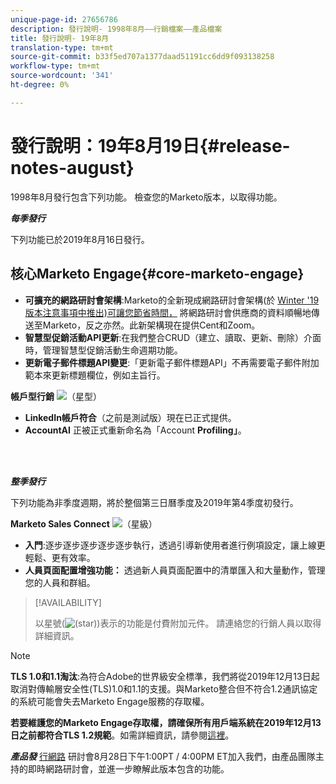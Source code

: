 ```yaml
---
unique-page-id: 27656786
description: 發行說明- 1998年8月——行銷檔案——產品檔案
title: 發行說明- 19年8月
translation-type: tm+mt
source-git-commit: b33f5ed707a1377daad51191cc6dd9f093138258
workflow-type: tm+mt
source-wordcount: '341'
ht-degree: 0%

---
```



# 發行說明：19年8月19日{#release-notes-august}

1998年8月發行包含下列功能。 檢查您的Marketo版本，以取得功能。

**_每季發行_**

下列功能已於2019年8月16日發行。

## 核心Marketo Engage{#core-marketo-engage}

* **可擴充的網路研討會架構**:Marketo的全新現成網路研討會架構(於 [Winter &#39;19版本注意事項中推出)可讓您節省時間，](/help/marketo/release-notes/2019/release-notes-winter-19.md) 將網路研討會供應商的資料順暢地傳送至Marketo，反之亦然。此新架構現在提供Cent和Zoom。
* **智慧型促銷活動API更新**:在我們整合CRUD（建立、讀取、更新、刪除）介面時，管理智慧型促銷活動生命週期功能。
* **更新電子郵件標題API變更**:「更新電子郵件標題API」不再需要電子郵件附加範本來更新標題欄位，例如主旨行。

**帳戶型行銷** ![（星型）](assets/star-yellow.svg)

* **LinkedIn帳戶符合**（之前是測試版）現在已正式提供。
* **AccountAI** 正被正式重新命名為「Account  **Profiling」**。

<br> 

**_整季發行_**

下列功能為非季度週期，將於整個第三日曆季度及2019年第4季度初發行。

**Marketo Sales Connect** ![（星級）](assets/star-yellow.svg)

* **入門**:逐步逐步逐步逐步逐步執行，透過引導新使用者進行例項設定，讓上線更輕鬆、更有效率。
* **人員頁面配置增強功能：** 透過新人員頁面配置中的清單匯入和大量動作，管理您的人員和群組。

>[!AVAILABILITY]
>
>以星號(![(star)](assets/star-yellow.svg))表示的功能是付費附加元件。 請連絡您的行銷人員以取得詳細資訊。

>[!NOTE]
>
>**TLS 1.0和1.1淘汰**:為符合Adobe的世界級安全標準，我們將從2019年12月13日起取消對傳輸層安全性(TLS)1.0和1.1的支援。與Marketo整合但不符合1.2通訊協定的系統可能會失去Marketo Engage服務的存取權。
>
>**若要維護您的Marketo Engage存取權，請確保所有用戶端系統在2019年12月13日之前都符合TLS 1.2規範**。如需詳細資訊，請參閱[這裡](https://nation.marketo.com/docs/DOC-7059-tls-10-11-deprecation-faq)。

**_產品發_** [行網路](https://engage.marketo.com/August_19_Release_Webinar.html) 研討會8月28日下午1:00PT / 4:00PM ET加入我們，由產品團隊主持的即時網路研討會，並進一步瞭解此版本包含的功能。
